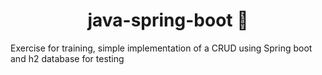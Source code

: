 <h1 align="center"> java-spring-boot 🍃</h1>
<p>Exercise for training, simple implementation of a CRUD using Spring boot and h2 database for testing 
</p>
